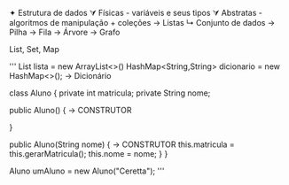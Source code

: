 ✦ Estrutura de dados
  ⮛ Físicas - variáveis e seus tipos
  ⮛ Abstratas - algoritmos de manipulação + coleções
    → Listas
      ↳ Conjunto de dados
    → Pilha
    → Fila
    → Árvore
    → Grafo
    
List, Set, Map

'''
  List<Integer> lista = new ArrayList<>()
  HashMap<String,String> dicionario = new HashMap<>(); → Dicionário

class Aluno {
  private int matricula;
  private String nome;

  public Aluno() {   → CONSTRUTOR

  }

  public Aluno(String nome) {   → CONSTRUTOR
    this.matricula = this.gerarMatricula();
    this.nome = nome;
  }
}

Aluno umAluno = new Aluno("Ceretta");
'''
